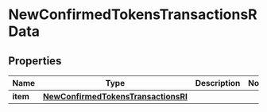 

# NewConfirmedTokensTransactionsRData


## Properties

| Name | Type | Description | Notes |
|------------ | ------------- | ------------- | -------------|
|**item** | [**NewConfirmedTokensTransactionsRI**](NewConfirmedTokensTransactionsRI.md) |  |  |




